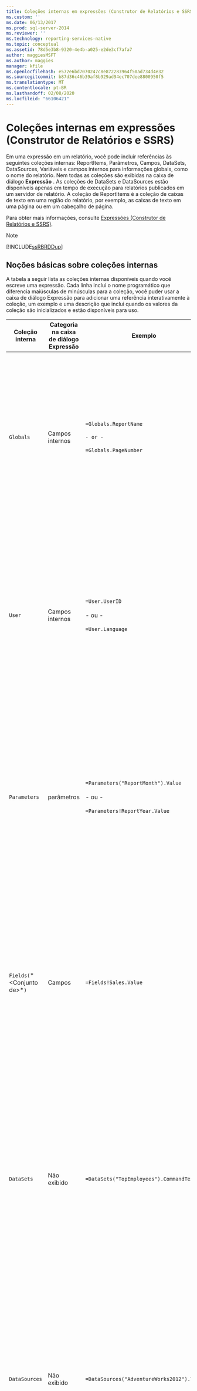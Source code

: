 ```yaml
---
title: Coleções internas em expressões (Construtor de Relatórios e SSRS) | Microsoft Docs
ms.custom: ''
ms.date: 06/13/2017
ms.prod: sql-server-2014
ms.reviewer: ''
ms.technology: reporting-services-native
ms.topic: conceptual
ms.assetid: 78d5e3b8-9320-4e4b-a025-e2de3cf7afa7
author: maggiesMSFT
ms.author: maggies
manager: kfile
ms.openlocfilehash: e572e6bd7070247c8e872283964f50ad734d4e32
ms.sourcegitcommit: b87d36c46b39af8b929ad94ec707dee8800950f5
ms.translationtype: MT
ms.contentlocale: pt-BR
ms.lasthandoff: 02/08/2020
ms.locfileid: "66106421"
---
```

# <a name="built-in-collections-in-expressions-report-builder-and-ssrs"></a>Coleções internas em expressões (Construtor de Relatórios e SSRS)
  Em uma expressão em um relatório, você pode incluir referências às seguintes coleções internas: ReportItems, Parâmetros, Campos, DataSets, DataSources, Variáveis e campos internos para informações globais, como o nome do relatório. Nem todas as coleções são exibidas na caixa de diálogo **Expressão** . As coleções de DataSets e DataSources estão disponíveis apenas em tempo de execução para relatórios publicados em um servidor de relatório. A coleção de ReportItems é a coleção de caixas de texto em uma região do relatório, por exemplo, as caixas de texto em uma página ou em um cabeçalho de página.  
  
 Para obter mais informações, consulte [Expressões &#40;Construtor de Relatórios e SSRS&#41;](expressions-report-builder-and-ssrs.md).  
  
> [!NOTE]  
>  [!INCLUDE[ssRBRDDup](../../includes/ssrbrddup-md.md)]  
  
##  <a name="Collections"></a>Noções básicas sobre coleções internas  
 A tabela a seguir lista as coleções internas disponíveis quando você escreve uma expressão. Cada linha inclui o nome programático que diferencia maiúsculas de minúsculas para a coleção, você puder usar a caixa de diálogo Expressão para adicionar uma referência interativamente à coleção, um exemplo e uma descrição que inclui quando os valores da coleção são inicializados e estão disponíveis para uso.  
  
|Coleção interna|Categoria na caixa de diálogo Expressão|Exemplo|DESCRIÇÃO|  
|--------------------------|-------------------------------------------|-------------|-----------------|  
|`Globals`|Campos internos|`=Globals.ReportName`<br /><br /> `- or -`<br /><br /> `=Globals.PageNumber`|Representa variáveis globais úteis para relatórios, como o nome do relatório ou o número da página. Sempre disponível.<br /><br /> Para obter mais informações, consulte [Referências de globais internas e referências de usuários &#40;Construtor de Relatórios e SSRS&#41;](built-in-collections-built-in-globals-and-users-references-report-builder.md).|  
|`User`|Campos internos|`=User.UserID`<br /><br /> - ou -<br /><br /> `=User.Language`|Representa uma coleção de dados sobre o usuário que executa o relatório, como a configuração de idioma ou a ID de usuário. Sempre disponível.<br /><br /> Para obter mais informações, consulte [Referências de globais internas e referências de usuários &#40;Construtor de Relatórios e SSRS&#41;](built-in-collections-built-in-globals-and-users-references-report-builder.md).|  
|`Parameters`|parâmetros|`=Parameters("ReportMonth").Value`<br /><br /> - ou -<br /><br /> `=Parameters!ReportYear.Value`|Representa a coleção de parâmetros do relatório, cada um dos quais pode ter um valor único ou vários valores. Não disponível até que a inicialização do processamento seja executada. Para obter mais informações, consulte [Referências de coleções de parâmetros &#40;Construtor de Relatórios e SSRS&#41;](built-in-collections-parameters-collection-references-report-builder.md).|  
|`Fields(`* \<Conjunto de>*`)`|Campos|`=Fields!Sales.Value`|Representa a coleção de campos do conjunto de dados disponível para o relatório. Disponível depois que os dados são recuperados de uma fonte de dados em um conjunto de dados. Para obter mais informações, consulte [Referências de coleções de campos de conjuntos de dados &#40;Construtor de Relatórios e SSRS&#41;](built-in-collections-dataset-fields-collection-references-report-builder.md).|  
|`DataSets`|Não exibido|`=DataSets("TopEmployees").CommandText`|Representa a coleção de conjuntos de dados referidos no corpo de uma definição de relatório. Não inclui fontes de dados usadas apenas em cabeçalhos ou rodapés de páginas. Não disponível em visualização local. Para obter mais informações, consulte [Referências de coleções DataSources e DataSets &#40;Construtor de Relatórios e SSRS&#41;](built-in-collections-datasources-and-datasets-references-report-builder.md).|  
|`DataSources`|Não exibido|`=DataSources("AdventureWorks2012").Type`|Representa a coleção de fontes de dados referidas de dentro do corpo de um relatório. Não inclui fontes de dados usadas apenas em cabeçalhos ou rodapés de páginas. Não disponível em visualização local. Para obter mais informações, consulte [Referências de coleções DataSources e DataSets &#40;Construtor de Relatórios e SSRS&#41;](built-in-collections-datasources-and-datasets-references-report-builder.md).|  
|`Variables`|`Variables`|`=Variables!CustomTimeStamp.Value`|Representa a coleção de variáveis de relatório e variáveis de grupo. Para obter mais informações, consulte [Referências de coleções de variáveis de grupo e de relatório &#40;Construtor de Relatórios e SSRS&#41;](built-in-collections-report-and-group-variables-references-report-builder.md).|  
|`ReportItems`|Não exibido|`=ReportItems("Textbox1").Value`|Representa a coleção de caixas de texto para um item de relatório. Essa coleção pode ser usada para resumir itens na página para inclusão em um cabeçalho ou rodapé de página. Para obter mais informações, consulte [Referências de coleções ReportItems &#40;Construtor de Relatórios e SSRS&#41;](built-in-collections-reportitems-collection-references-report-builder.md).|  
  
##  <a name="Syntax"></a>Usando a sintaxe de coleção em uma expressão  
 Para fazer referência a uma coleção de uma expressão, use [!INCLUDE[msCoName](../../includes/msconame-md.md)] [!INCLUDE[vbprvb](../../includes/vbprvb-md.md)] a sintaxe padrão para um item em uma coleção. A tabela a seguir mostra exemplos de sintaxe de coleção.  
  
|Sintaxe|Exemplo|  
|------------|-------------|  
|*Cole! Propriedade ObjectName.*|`=Fields!Sales.Value`|  
|*Cole! ObjectName ("Property")*|`=Fields!Sales("Value")`|  
|*Coleção ("ObjectName"). Propriedade*|`=Fields("Sales").Value`|  
|*Coleção ("membro")*|`=User("Language")`|  
|*Coleção. member*|`=User.Language`|  
  
## <a name="see-also"></a>Consulte Também  
 [Adicionar uma expressão &#40;Construtor de Relatórios e SSRS&#41;](add-an-expression-report-builder-and-ssrs.md)   
 [Exemplos de expressões &#40;Construtor de Relatórios e SSRS&#41;](expression-examples-report-builder-and-ssrs.md)  
  
  
